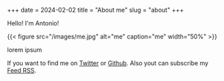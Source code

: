 +++
date = 2024-02-02
title = "About me"
slug = "about"
+++

Hello! I'm Antonio!

{{< figure src="/images/me.jpg" alt="me" caption="me" width="50%" >}}

lorem ipsum

If you want to find me on [Twitter][twitter] or [Github][github]. Also yout can subscribe my [Feed RSS][feed].

[twitter]: https://twitter.com/anettodev
[github]: https://github.com/anettodev
[feed]: /index.xml
